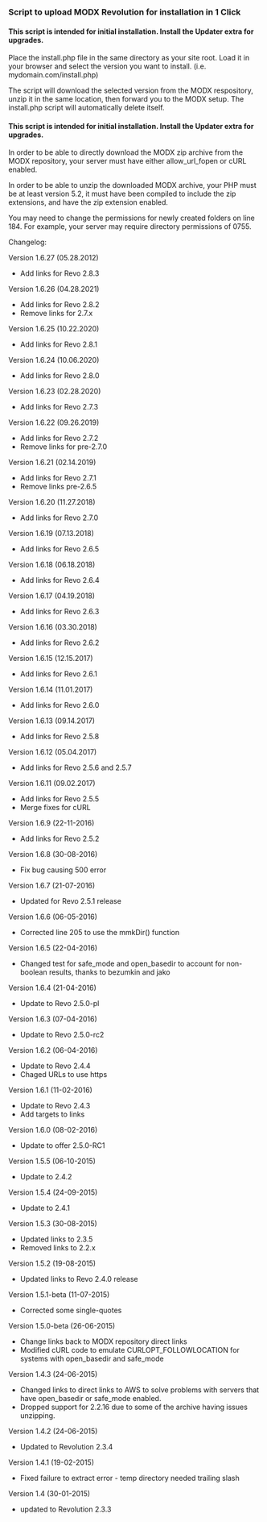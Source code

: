 ### Script to upload MODX Revolution for installation in 1 Click

#### This script is intended for initial installation. Install the Updater extra for upgrades.


Place the install.php file in the same directory as your site root. Load it in your browser and select the version you want to install. (i.e. mydomain.com/install.php)

The script will download the selected version from the MODX respository, unzip it in the same location, then forward you to the MODX setup. The install.php script will automatically delete itself.

#### This script is intended for initial installation. Install the Updater extra for upgrades.

In order to be able to directly download the MODX zip archive from the MODX repository, your server must have either allow_url_fopen or cURL enabled.

In order to be able to unzip the downloaded MODX archive, your PHP must be at least version 5.2, it must have been compiled to include the zip extensions, and have the zip extension enabled.

You may need to change the permissions for newly created folders on line 184. For example, your server may require directory permissions of 0755.

Changelog:

Version 1.6.27
(05.28.2012)
- Add links for Revo 2.8.3

Version 1.6.26
(04.28.2021)
- Add links for Revo 2.8.2
- Remove links for 2.7.x

Version 1.6.25
(10.22.2020)
- Add links for Revo 2.8.1

Version 1.6.24
(10.06.2020)
- Add links for Revo 2.8.0

Version 1.6.23
(02.28.2020)
- Add links for Revo 2.7.3

Version 1.6.22
(09.26.2019)
- Add links for Revo 2.7.2
- Remove links for pre-2.7.0

Version 1.6.21
(02.14.2019)
- Add links for Revo 2.7.1
- Remove links pre-2.6.5

Version 1.6.20
(11.27.2018)
- Add links for Revo 2.7.0

Version 1.6.19
(07.13.2018)
- Add links for Revo 2.6.5

Version 1.6.18
(06.18.2018)
- Add links for Revo 2.6.4

Version 1.6.17
(04.19.2018)
- Add links for Revo 2.6.3

Version 1.6.16
(03.30.2018)
- Add links for Revo 2.6.2

Version 1.6.15
(12.15.2017)
- Add links for Revo 2.6.1

Version 1.6.14
(11.01.2017)
- Add links for Revo 2.6.0

Version 1.6.13
(09.14.2017)
- Add links for Revo 2.5.8

Version 1.6.12
(05.04.2017)
- Add links for Revo 2.5.6 and 2.5.7

Version 1.6.11
(09.02.2017)
- Add links for Revo 2.5.5
- Merge fixes for cURL

Version 1.6.9
(22-11-2016)
- Add links for Revo 2.5.2

Version 1.6.8
(30-08-2016)
- Fix bug causing 500 error

Version 1.6.7
(21-07-2016)
- Updated for Revo 2.5.1 release

Version 1.6.6
(06-05-2016)
- Corrected line 205 to use the mmkDir() function

Version 1.6.5
(22-04-2016)
- Changed test for safe_mode and open_basedir to account for non-boolean results, thanks to bezumkin and jako

Version 1.6.4
(21-04-2016)
- Update to Revo 2.5.0-pl

Version 1.6.3
(07-04-2016)
- Update to Revo 2.5.0-rc2

Version 1.6.2
(06-04-2016)
- Update to Revo 2.4.4
- Chaged URLs to use https

Version 1.6.1
(11-02-2016)
- Update to Revo 2.4.3
- Add targets to links

Version 1.6.0
(08-02-2016)
- Update to offer 2.5.0-RC1

Version 1.5.5
(06-10-2015)
- Update to 2.4.2

Version 1.5.4
(24-09-2015)
- Update to 2.4.1

Version 1.5.3
(30-08-2015)
- Updated links to 2.3.5
- Removed links to 2.2.x

Version 1.5.2
(19-08-2015)
- Updated links to Revo 2.4.0 release

Version 1.5.1-beta
(11-07-2015)
- Corrected some single-quotes

Version 1.5.0-beta
(26-06-2015)
- Change links back to MODX repository direct links
- Modified cURL code to emulate CURLOPT_FOLLOWLOCATION for systems with open_basedir and safe_mode

Version 1.4.3
(24-06-2015)
- Changed links to direct links to AWS to solve problems with servers that have open_basedir or safe_mode enabled.
- Dropped support for 2.2.16 due to some of the archive having issues unzipping.

Version 1.4.2
(24-06-2015)
- Updated to Revolution 2.3.4

Version 1.4.1
(19-02-2015)
- Fixed failure to extract error - temp directory needed trailing slash

Version 1.4 
(30-01-2015)
- updated to Revolution 2.3.3
